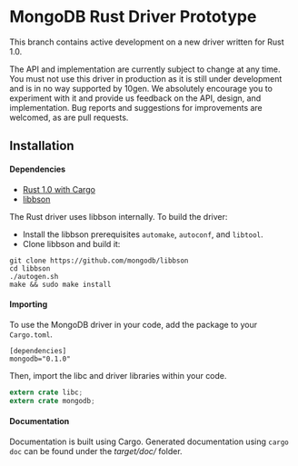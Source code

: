 MongoDB Rust Driver Prototype
=============================

This branch contains active development on a new driver written for Rust 1.0.

The API and implementation are currently subject to change at any time. You must not use this driver in production as it is still under development and is in no way supported by 10gen. We absolutely encourage you to experiment with it and provide us feedback on the API, design, and implementation. Bug reports and suggestions for improvements are welcomed, as are pull requests.

## Installation

#### Dependencies
- [Rust 1.0 with Cargo](http://rust-lang.org)
- [libbson](https://github.com/mongodb/libbson)

The Rust driver uses libbson internally. To build the driver:
- Install the libbson prerequisites ```automake```, ```autoconf```, and ```libtool```.
- Clone libbson and build it:
```
git clone https://github.com/mongodb/libbson
cd libbson
./autogen.sh
make && sudo make install
```

#### Importing
To use the MongoDB driver in your code, add the package to your ```Cargo.toml```.
```
[dependencies]
mongodb="0.1.0"
```

Then, import the libc and driver libraries within your code.
```rust
extern crate libc;
extern crate mongodb;
```

#### Documentation
Documentation is built using Cargo. Generated documentation using ```cargo doc``` can be found under the _target/doc/_ folder.